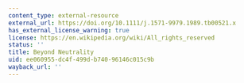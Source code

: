 ```yaml
---
content_type: external-resource
external_url: https://doi.org/10.1111/j.1571-9979.1989.tb00521.x
has_external_license_warning: true
license: https://en.wikipedia.org/wiki/All_rights_reserved
status: ''
title: Beyond Neutrality
uid: ee060955-dc4f-499d-b740-96146c015c9b
wayback_url: ''
---
```

